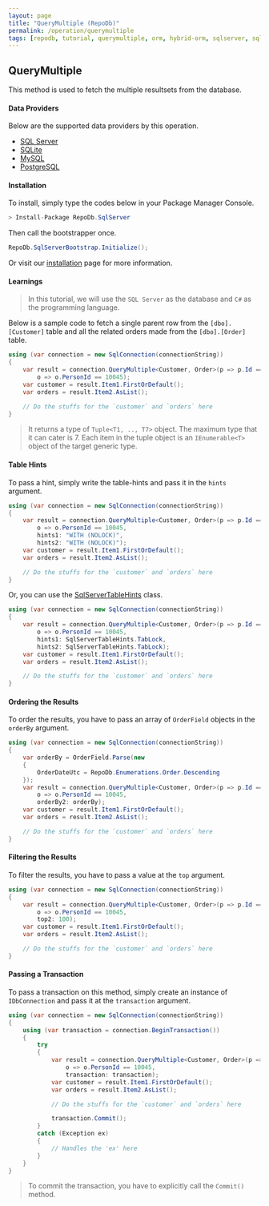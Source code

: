 ```yaml
---
layout: page
title: "QueryMultiple (RepoDb)"
permalink: /operation/querymultiple
tags: [repodb, tutorial, querymultiple, orm, hybrid-orm, sqlserver, sqlite, mysql, postgresql]
---
```


## QueryMultiple

This method is used to fetch the multiple resultsets from the database.

#### Data Providers

Below are the supported data providers by this operation.

- [SQL Server](https://www.nuget.org/packages/RepoDb.SqlServer)
- [SQLite](https://www.nuget.org/packages/RepoDb.SqLite)
- [MySQL](https://www.nuget.org/packages/RepoDb.MySql)
- [PostgreSQL](https://www.nuget.org/packages/RepoDb.PostgreSql)

#### Installation

To install, simply type the codes below in your Package Manager Console.

```csharp
> Install-Package RepoDb.SqlServer
```

Then call the bootstrapper once.

```csharp
RepoDb.SqlServerBootstrap.Initialize();
```

Or visit our [installation](/tutorials/installation) page for more information.

#### Learnings

> In this tutorial, we will use the `SQL Server` as the database and `C#` as the programming language.

Below is a sample code to fetch a single parent row from the `[dbo].[Customer]` table and all the related orders made from the `[dbo].[Order]` table.

```csharp
using (var connection = new SqlConnection(connectionString))
{
	var result = connection.QueryMultiple<Customer, Order>(p => p.Id == 10045,
		o => o.PersonId == 10045);
	var customer = result.Item1.FirstOrDefault();
	var orders = result.Item2.AsList();

	// Do the stuffs for the `customer` and `orders` here
}
```

> It returns a type of `Tuple<T1, .., T7>` object. The maximum type that it can cater is 7. Each item in the tuple object is an `IEnumerable<T>` object of the target generic type.

#### Table Hints

To pass a hint, simply write the table-hints and pass it in the `hints` argument.

```csharp
using (var connection = new SqlConnection(connectionString))
{
	var result = connection.QueryMultiple<Customer, Order>(p => p.Id == 10045,
		o => o.PersonId == 10045,
		hints1: "WITH (NOLOCK)",
		hints2: "WITH (NOLOCK)");
	var customer = result.Item1.FirstOrDefault();
	var orders = result.Item2.AsList();

	// Do the stuffs for the `customer` and `orders` here
}
```

Or, you can use the [SqlServerTableHints](/class/SqlServerTableHints) class.

```csharp
using (var connection = new SqlConnection(connectionString))
{
	var result = connection.QueryMultiple<Customer, Order>(p => p.Id == 10045,
		o => o.PersonId == 10045,
		hints1: SqlServerTableHints.TabLock,
		hints2: SqlServerTableHints.TabLock);
	var customer = result.Item1.FirstOrDefault();
	var orders = result.Item2.AsList();

	// Do the stuffs for the `customer` and `orders` here
}
```

#### Ordering the Results

To order the results, you have to pass an array of `OrderField` objects in the `orderBy` argument.

```csharp
using (var connection = new SqlConnection(connectionString))
{
	var orderBy = OrderField.Parse(new
	{
		OrderDateUtc = RepoDb.Enumerations.Order.Descending
	});
	var result = connection.QueryMultiple<Customer, Order>(p => p.Id == 10045,
		o => o.PersonId == 10045,
		orderBy2: orderBy);
	var customer = result.Item1.FirstOrDefault();
	var orders = result.Item2.AsList();

	// Do the stuffs for the `customer` and `orders` here
}
```

#### Filtering the Results

To filter the results, you have to pass a value at the `top` argument.

```csharp
using (var connection = new SqlConnection(connectionString))
{
	var result = connection.QueryMultiple<Customer, Order>(p => p.Id == 10045,
		o => o.PersonId == 10045,
		top2: 100);
	var customer = result.Item1.FirstOrDefault();
	var orders = result.Item2.AsList();

	// Do the stuffs for the `customer` and `orders` here
}
```

#### Passing a Transaction

To pass a transaction on this method, simply create an instance of `IDbConnection` and pass it at the `transaction` argument.

```csharp
using (var connection = new SqlConnection(connectionString))
{
	using (var transaction = connection.BeginTransaction())
	{
		try
		{
			var result = connection.QueryMultiple<Customer, Order>(p => p.Id == 10045,
				o => o.PersonId == 10045,
				transaction: transaction);
			var customer = result.Item1.FirstOrDefault();
			var orders = result.Item2.AsList();

			// Do the stuffs for the `customer` and `orders` here

			transaction.Commit();
		}
		catch (Exception ex)
		{
			// Handles the 'ex' here
		}
	}
}
```

> To commit the transaction, you have to explicitly call the `Commit()` method.


